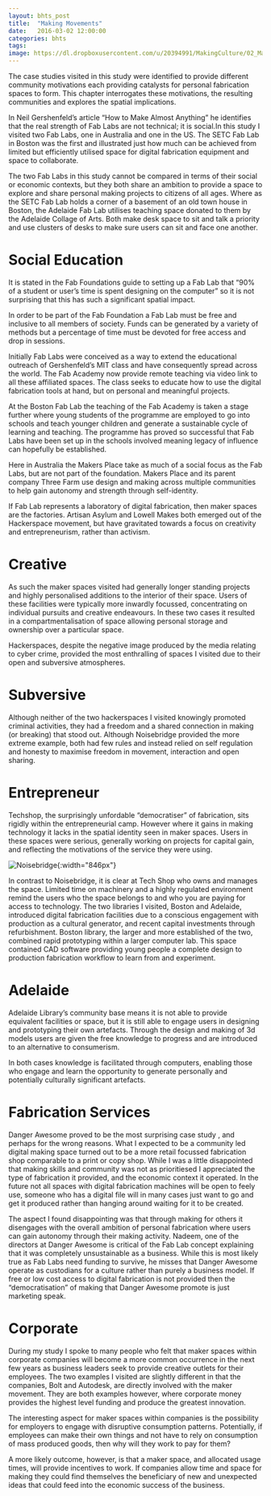 ```yaml
---
layout: bhts_post
title:  "Making Movements"
date:   2016-03-02 12:00:00
categories: bhts
tags:
image: https://dl.dropboxusercontent.com/u/20394991/MakingCulture/02_MakingMovements/SETCfablab-34.jpg
---
```

The case studies visited in this study were identified to provide different community motivations each providing catalysts for personal fabrication spaces to form. This chapter interrogates these motivations, the resulting communities and explores the spatial implications.

In Neil Gershenfeld’s article “How to Make Almost Anything” he identifies that the real strength of Fab Labs are not technical; it is social.In this study I visited two Fab Labs, one in Australia and one in the US. The SETC Fab Lab in Boston was the first and illustrated just how much can be achieved from limited but efficiently utilised space for digital fabrication equipment and space to collaborate.

The two Fab Labs in this study cannot be compared in terms of their social or economic contexts, but they both share an ambition to provide a space to explore and share personal making projects to citizens of all ages. Where as the SETC Fab Lab holds a corner of a basement of an old town house in Boston, the Adelaide Fab Lab utilises teaching space donated to them by the Adelaide Collage of Arts. Both make desk space to sit and talk a priority and use clusters of desks to make sure users can sit and face one another.

# Social Education

It is stated in the Fab Foundations guide to setting up a Fab Lab that “90% of a student or user’s time is spent designing on the computer” so it is not surprising that this has such a significant spatial impact.

In order to be part of the Fab Foundation a Fab Lab must be free and inclusive to all members of society. Funds can be generated by a variety of methods but a percentage of time must be devoted for free access and drop in sessions.

Initially Fab Labs were conceived as a way to extend the educational outreach of Gershenfeld’s MIT class and have consequently spread across the world. The Fab Academy now provide remote teaching via video link to all these affiliated spaces. The class seeks to educate how to use the digital fabrication tools at hand, but on personal and meaningful projects.

At the Boston Fab Lab the teaching of the Fab Academy is taken a stage further where young students of the programme are employed to go into schools and teach younger children and generate a sustainable cycle of learning and teaching. The programme has proved so successful that Fab Labs have been set up in the  schools involved meaning legacy of influence can hopefully be established.

Here in Australia the Makers Place take as much of a social focus as the Fab Labs, but are not part of the foundation. Makers Place and its parent company Three Farm use design and making across multiple communities to help gain autonomy and strength through self-identity.

If Fab Lab represents a laboratory of digital fabrication, then maker spaces are the factories. Artisan Asylum and Lowell Makes both emerged out of the Hackerspace movement, but have gravitated towards a focus on creativity and entrepreneurism, rather than activism.

# Creative

As such the maker spaces visited had generally longer standing projects and highly personalised additions to the interior of their space. Users of these facilities were typically more inwardly focussed, concentrating on individual pursuits and creative endeavours. In these two cases it resulted in a compartmentalisation of space allowing personal storage and ownership over a particular space.

Hackerspaces, despite the negative image produced by the media relating to cyber crime, provided the most enthralling of spaces  I visited due to their open and subversive atmospheres.

# Subversive

Although neither of the two hackerspaces I visited knowingly promoted criminal activities, they had a freedom and a shared connection in making (or breaking) that stood out. Although Noisebridge provided the more extreme example, both had few rules and instead relied on self regulation and honesty to maximise freedom in movement, interaction and open sharing.

# Entrepreneur

Techshop, the surprisingly unfordable “democratiser” of fabrication, sits rigidly within the entrepreneurial camp. However where it gains in making technology it lacks in the spatial identity seen in maker spaces. Users in these spaces were serious, generally working on projects for capital gain, and reflecting the motivations of the service they were using.

![Noisebridge](https://dl.dropboxusercontent.com/u/20394991/MakingCulture/02_MakingMovements/Noisebridge-07.jpg){:width="846px"}

In contrast to Noisebridge, it is clear at Tech Shop who owns and manages the space. Limited time on machinery and a highly regulated environment remind the users who the space belongs to and who you are paying for access to technology.
The two libraries I visited, Boston and Adelaide, introduced digital fabrication facilities due to a conscious engagement with production as a cultural generator, and recent capital investments through refurbishment. Boston library, the larger and more established of the two, combined rapid prototyping within a larger computer lab. This space contained CAD software providing young people a complete design to production fabrication workflow to learn from and experiment.

# Adelaide

Adelaide Library’s community base means it is not able to provide equivalent facilities or space, but it is still able to engage users in designing and prototyping their own artefacts. Through the design and making of 3d models users are given the free knowledge to progress and are introduced to an alternative to consumerism.

In both cases knowledge is facilitated through computers, enabling those who engage and learn the opportunity to generate personally and potentially culturally significant artefacts.

# Fabrication Services

Danger Awesome proved to be the most surprising case study , and perhaps for the wrong reasons. What I expected to be a community led digital making space turned out to be a more retail focussed fabrication shop comparable to a print or copy shop. While I was a little disappointed that making skills and community was not as prioritiesed I appreciated the type of fabrication it provided, and the economic context it operated. In the future not all spaces with digital fabrication machines will be open to feely use, someone who has a digital file will in many cases just want to go and get it produced rather than hanging around waiting for it to be created.

The aspect I found disappointing was that through making for others it disengages with the overall ambition of personal fabrication where users can gain autonomy through their making activity. Nadeem, one of the directors at Danger Awesome is critical of the Fab Lab concept explaining that it was completely unsustainable as a business. While this is most likely true as Fab Labs need funding to survive, he misses that Danger Awesome operate as custodians for a culture rather than purely a business model. If free or low cost access to digital fabrication is not provided then the “democratisation” of making that Danger Awesome promote is just marketing speak.

# Corporate

During my study I spoke to many people who felt that maker spaces within corporate companies will become a more common occurrence in the next few years as business leaders seek to provide creative outlets for their employees. The two examples I visited are slightly different in that the companies, Bolt and Autodesk, are directly involved with the maker movement. They are both examples however, where corporate money provides the highest level funding and produce the greatest innovation.

The interesting aspect for maker spaces within companies is the possibility for employers to engage with disruptive consumption patterns. Potentially, if employees can make their own things and not have to rely on consumption of mass produced goods, then why will they work to pay for them?

A more likely outcome, however, is that a maker space, and allocated usage times, will provide incentives to work. If companies allow time and space for making they could find themselves the beneficiary of new and unexpected ideas that could feed into the economic success of the business.
